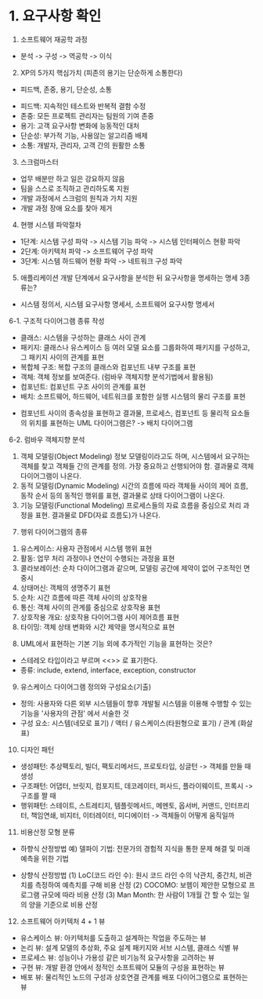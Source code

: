 # 1. 요구사항 확인
1. 소프트웨어 재공학 과정
- 분석 -> 구성 -> 역공학 -> 이식

2. XP의 5가지 핵심가치
(피존의 용기는 단순하게 소통한다)
* 피드백, 존중, 용기, 단순성, 소통
- 피드백: 지속적인 테스트와 반복적 결함 수정
- 존중: 모든 프로젝트 관리자는 팀원의 기여 존중
- 용기: 고객 요구사항 변화에 능동적인 대처
- 단순성: 부가적 기능, 사용않는 알고리즘 배제
- 소통: 개발자, 관리자, 고객 간의 원활한 소통

3. 스크럼마스터
- 업무 배분만 하고 일은 강요하지 않음
- 팀을 스스로 조직하고 관리하도록 지원
- 개발 과정에서 스크럼의 원칙과 가치 지원
- 개발 과정 장애 요소를 찾아 제거

4. 현행 시스템 파악절차
- 1단계: 시스템 구성 파악 -> 시스템 기능 파악 -> 시스템 인터페이스 현황 파악
- 2단계: 아키텍처 파악 -> 소프트웨어 구성 파악
- 3단계: 시스템 하드웨어 현황 파악 -> 네트워크 구성 파악

5. 애플리케이션 개발 단계에서 요구사항을 분석한 뒤 요구사항을 명세하는 명세 3종류는?
- 시스템 정의서, 시스템 요구사항 명세서, 소프트웨어 요구사항 명세서

6-1. 구조적 다이어그램 종류 작성
- 클래스: 시스템을 구성하는 클래스 사이 관계
- 패키지: 클래스나 유스케이스 등 여러 모델 요소를 그룹화하여 패키지를 구성하고, 그 패키지 사이의 관계를 표현
- 복합체 구조: 복합 구조의 클래스와 컴포넌트 내부 구조를 표현
- 객체: 객체 정보를 보여준다. (럼바우 객체지향 분석기법에서 활용됨)
- 컴포넌트: 컴포넌트 구조 사이의 관계를 표현
- 배치: 소프트웨어, 하드웨어, 네트워크를 포함한 실행 시스템의 물리 구조를 표현

* 컴포넌트 사이의 종속성을 표현하고 결과물, 프로세스, 컴포넌트 등 물리적 요소들의 위치를 표현하는 UML 다이어그램은?
-> 배치 다이어그램

6-2. 럼바우 객체지향 분석
1) 객체 모델링(Object Modeling)
정보 모델링이라고도 하며, 시스템에서 요구하는 객체를 찾고 객체들 간의 관계를 정의. 가장 중요하고 선행되어야 함. 결과물로 객체 다이어그램이 나온다.
2) 동적 모델링(Dynamic Modeling)
시간의 흐름에 따라 객체들 사이의 제어 흐름, 동작 순서 등의 동적인 행위를 표현, 결과물로 상태 다이어그램이 나온다.
3) 기능 모델링(Functional Modeling)
프로세스들의 자료 흐름을 중심으로 처리 과정을 표현. 결과물로 DFD(자료 흐름도)가 나온다.

7. 행위 다이어그램의 종류
1) 유스케이스: 사용자 관점에서 시스템 행위 표현
2) 활동: 업무 처리 과정이나 연산이 수행되는 과정을 표현
3) 콜라보레이션: 순차 다이어그램과 같으며, 모델링 공간에 제약이 없어 구조적인 면 중시
4) 상태머신: 객체의 생명주기 표현
5) 순차: 시간 흐름에 따른 객체 사이의 상호작용
6) 통신: 객체 사이의 관계를 중심으로 상호작용 표현
7) 상호작용 개요: 상호작용 다이어그램 사이 제어흐름 표현
8) 타이밍: 객체 상태 변화와 시간 제약을 명시적으로 표현

8. UML에서 표현하는 기본 기능 외에 추가적인 기능을 표현하는 것은?
- 스테레오 타입이라고 부르며 <<>> 로 표기한다.
- 종류: include, extend, interface, exception, constructor

9. 유스케이스 다이어그램 정의와 구성요소(기출)
- 정의: 사용자와 다른 외부 시스템들이 향후 개발될 시스템을 이용해 수행할 수 있는 기능을 '사용자의 관점' 에서 서술한 것
- 구성 요소: 시스템(네모로 표기) / 액터 / 유스케이스(타원형으로 표기) / 관계 (화살표)

10. 디자인 패턴
- 생성패턴: 추상팩토리, 빌더, 팩토리메서드, 프로토타입, 싱글턴 -> 객체를 만들 때 생성
- 구조패턴: 어댑터, 브릿지, 컴포지트, 데코레이터, 퍼사드, 플라이웨이트, 프록시 -> 구조를 짤 때
- 행위패턴: 스테이트, 스트레티지, 템플릿메서드, 메멘토, 옵서버, 커맨드, 인터프리터, 책임연쇄, 비지터, 이터레이터, 미디에이터 -> 객체들이 어떻게 움직일까

11. 비용산정 모형 분류
- 하향식 산정방법
예) 델파이 기법: 전문가의 경험적 지식을 통한 문제 해결 및 미래예측을 위한 기법

- 상향식 산정방법
(1) LoC(코드 라인 수): 원시 코드 라인 수의 낙관치, 중간치, 비관치를 측정하여 예측치를 구해 비용 산정
(2) COCOMO: 보헴이 제안한 모형으로 프로그램 규모에 따라 비용 산정
(3) Man Month: 한 사람이 1개월 간 할 수 있는 일의 양을 기준으로 비용 산정

12. 소프트웨어 아키텍처 4 + 1 뷰
- 유스케이스 뷰: 아키텍처를 도출하고 설계하는 작업을 주도하는 뷰
- 논리 뷰: 설계 모델의 추상화, 주요 설계 패키지와 서브 시스템, 클래스 식별 뷰
- 프로세스 뷰: 성능이나 가용성 같은 비기능적 요구사항을 고려하는 뷰
- 구현 뷰: 개발 환경 안에서 정적인 소프트웨어 모듈의 구성을 표현하는 뷰
- 배포 뷰: 물리적인 노드의 구성과 상호연결 관계를 배포 다이어그램으로 표현하는 뷰